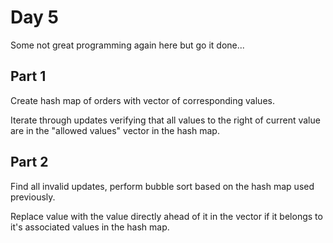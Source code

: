 # Day 5

Some not great programming again here but go it done...

## Part 1

Create hash map of orders with vector of corresponding values.

Iterate through updates verifying that all values to the right of current value are in the "allowed values" vector in the hash map.

## Part 2

Find all invalid updates, perform bubble sort based on the hash map used previously.

Replace value with the value directly ahead of it in the vector if it belongs to it's associated values in the hash map.
